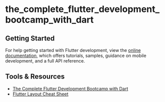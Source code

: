 # the_complete_flutter_development_bootcamp_with_dart

## Getting Started

For help getting started with Flutter development, view the
[online documentation](https://docs.flutter.dev/), which offers tutorials,
samples, guidance on mobile development, and a full API reference.

## Tools & Resources

- [The Complete Flutter Development Bootcamp with Dart](https://www.udemy.com/course/flutter-bootcamp-with-dart/)
- [Flutter Layout Cheat Sheet](https://medium.com/flutter-community/flutter-layout-cheat-sheet-5363348d037e)
